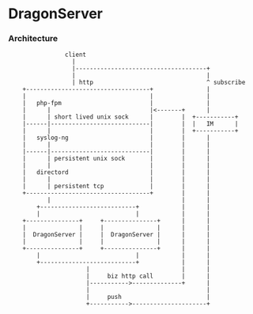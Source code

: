 DragonServer
============

### Architecture

                    client
                      |
                      |-------------------------------------+
                      |                                     |
                      | http                                ^ subscribe
        +-----------------------------------+               |
        |                                   |               |
        |   php-fpm                         |               |
        |      |                            |<-------+      |
        |      | short lived unix sock      |        |  +-----------+
        |------|----------------------------|        |  |   IM      |
        |      |                            |        |  +-----------+
        |   syslog-ng                       |        |      |
        |      |                            |        |      |
        |------|----------------------------|        |      |
        |      | persistent unix sock       |        |      |
        |      |                            |        |      |
        |   directord                       |        |      |
        |      |                            |        |      |
        |      | persistent tcp             |        |      |
        +-----------------------------------+        |      |
               |                                     |      |
            +---------------------------+            |      |
            |                           |            |      |
        +---------------+     +---------------+      |      |
        |               |     |               |      |      |
        |  DragonServer |     |  DragonServer |      |      |
        |               |     |               |      |      |
        +---------------+     +---------------+      |      |
            |                           |            |      |
            +---------------------------+            |      |
                          |                          |      |
                          |     biz http call        |      |
                          |----------->--------------+      |
                          |                                 |
                          |     push                        |
                          +----------->---------------------+

